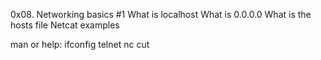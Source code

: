 0x08. Networking basics #1
What is localhost
What is 0.0.0.0
What is the hosts file
Netcat examples

man or help:
ifconfig
telnet
nc
cut
